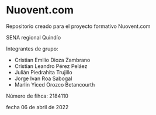 # Nuovent.com

Repositorio creado para el proyecto formativo Nuovent.com

SENA regional Quindío

Integrantes de grupo:
- Cristian Emilio Dioza Zambrano
- Cristian Leandro Pérez Peláez
- Julián Piedrahita Trujillo
- Jorge Ivan Roa Sabogal
- Marlin Yiced Orozco Betancourth

Número de fihca: 2184110

fecha 06 de abril de 2022

